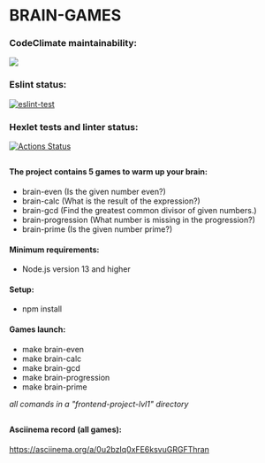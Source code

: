 # BRAIN-GAMES
### CodeClimate maintainability:
<a href="https://codeclimate.com/github/JohnnyEp/frontend-project-lvl1/maintainability"><img src="https://api.codeclimate.com/v1/badges/669964c8023594c88e11/maintainability" /></a>

### Eslint status:
[![eslint-test](https://github.com/JohnnyEp/frontend-project-lvl1/actions/workflows/eslint-test.yml/badge.svg)](https://github.com/JohnnyEp/frontend-project-lvl1/actions/workflows/eslint-test.yml)

### Hexlet tests and linter status:
[![Actions Status](https://github.com/JohnnyEp/frontend-project-lvl1/workflows/hexlet-check/badge.svg)](https://github.com/JohnnyEp/frontend-project-lvl1/actions)

##

#### The project contains 5 games to warm up your brain:

+ brain-even (Is the given number even?)
+ brain-calc (What is the result of the expression?)
+ brain-gcd  (Find the greatest common divisor of given numbers.)
+ brain-progression (What number is missing in the progression?)
+ brain-prime (Is the given number prime?)

#### Minimum requirements:
+ Node.js version 13 and higher

#### Setup:
+ npm install

#### Games launch:
+ make brain-even		
+ make brain-calc	
+ make brain-gcd	
+ make brain-progression	
+ make brain-prime
 
*all comands in a "frontend-project-lvl1" directory*

##

#### Asciinema record (all games):
https://asciinema.org/a/0u2bzIq0xFE6ksvuGRGFThran
